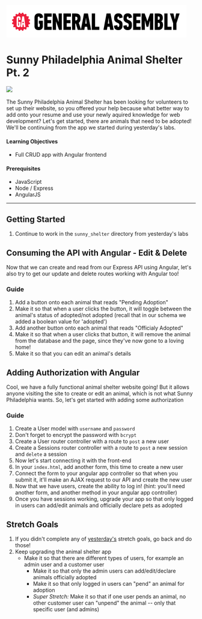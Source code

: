 [![General Assembly Logo](/ga_cog.png)](https://generalassemb.ly)

# Sunny Philadelphia Animal Shelter Pt. 2

![](https://i.investopedia.com/content/short_article/3_reasons_why_pet_st/shutterstock_124152457_pet_stocks.jpg)

The Sunny Philadelphia Animal Shelter has been looking for volunteers to set up their website, so you offered your help because what better way to add onto your resume and use your newly aquired knowledge for web development? Let's get started, there are animals that need to be adopted! We'll be continuing from the app we started during yesterday's labs.

#### Learning Objectives

- Full CRUD app with Angular frontend

#### Prerequisites

- JavaScript
- Node / Express
- AngularJS

---

## Getting Started

1. Continue to work in the `sunny_shelter` directory from yesterday's labs 

## Consuming the API with Angular - Edit & Delete

Now that we can create and read from our Express API using Angular, let's also try to get our update and delete routes working with Angular too!

### Guide 

1. Add a button onto each animal that reads "Pending Adoption"
1. Make it so that when a user clicks the button, it will toggle between the animal's status of adopted/not adopted (recall that in our schema we added a boolean value for 'adopted') 
1. Add another button onto each animal that reads "Officialy Adopted" 
1. Make it so that when a user clicks that button, it will remove the animal from the database and the page, since they've now gone to a loving home!
1. Make it so that you can edit an animal's details 

## Adding Authorization with Angular 	
 Cool, we have a fully functional animal shelter website going! But it allows anyone visiting the site to create or edit an animal, which is not what Sunny Philadelphia wants. So, let's get started with adding some authorization	
 ### Guide 	
 1. Create a User model with `username` and `password` 	
1. Don't forget to encrypt the password with `bcrypt` 	
1. Create a User router controller with a route to `post` a new user 	
1. Create a Sessions router controller with a route to `post` a new session and `delete` a session	
1. Now let's start connecting it with the front-end	
1. In your `index.html`, add another form, this time to create a new user 	
1. Connect the form to your angular app controller so that when you submit it, it'll make an AJAX request to our API and create the new user	
1. Now that we have users, create the ability to log in! (hint: you'll need another form, and another method in your angular app controller)	
1. Once you have sessions working, upgrade your app so that only logged in users can add/edit animals and officially declare pets as adopted	
 ## Stretch Goals 	
 1. If you didn't complete any of [yesterday's](/unit_3/w08d01/student_labs/README.md) stretch goals, go back and do those!	
1. Keep upgrading the animal shelter app 	
    - Make it so that there are different types of users, for example an admin user and a customer user 	
      - Make it so that only the admin users can add/edit/declare animals officially adopted	
      - Make it so that only logged in users can "pend" an animal for adoption 	
      - _Super Stretch:_ Make it so that if one user pends an animal, no other customer user can "unpend" the animal -- only that specific user (and admins)    	
